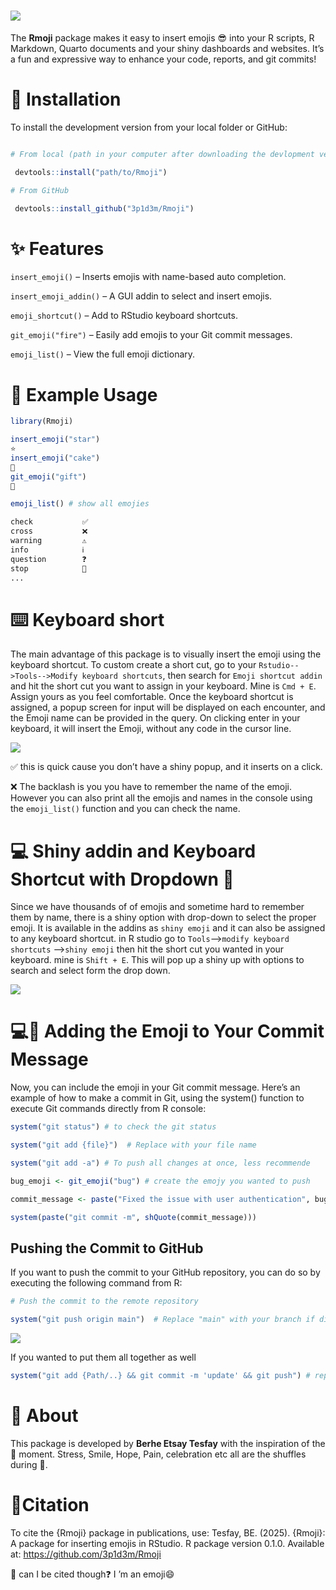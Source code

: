 
# ![](images/package_logo.png)

The **Rmoji** package makes it easy to insert emojis 😎 into your R
scripts, R Markdown, Quarto documents and your shiny dashboards and
websites. It’s a fun and expressive way to enhance your code, reports,
and git commits!

# 🚀 Installation

To install the development version from your local folder or GitHub:

``` r

# From local (path in your computer after downloading the devlopment version)

 devtools::install("path/to/Rmoji") 

# From GitHub 

 devtools::install_github("3p1d3m/Rmoji")
```

# ✨ Features

`insert_emoji()` – Inserts emojis with name-based auto completion.

`insert_emoji_addin()` – A GUI addin to select and insert emojis.

`emoji_shortcut()` – Add to RStudio keyboard shortcuts.

`git_emoji("fire")` – Easily add emojis to your Git commit messages.

`emoji_list()` – View the full emoji dictionary.

# 🔧 Example Usage

``` r
library(Rmoji)

insert_emoji("star")
⭐
insert_emoji("cake")
🍰
git_emoji("gift")
🎁

emoji_list() # show all emojies

check           ✅
cross           ❌
warning         ⚠
info            ℹ
question        ❓
stop            🛑
...
```

# ⌨️ Keyboard short

The main advantage of this package is to visually insert the emoji using
the keyboard shortcut. To custom create a short cut, go to your
`Rstudio-->Tools-->Modify keyboard shortcuts`, then search for
`Emoji shortcut addin` and hit the short cut you want to assign in your
keyboard. Mine is `Cmd + E`. Assign yours as you feel comfortable. Once
the keyboard shortcut is assigned, a popup screen for input will be
displayed on each encounter, and the Emoji name can be provided in the
query. On clicking enter in your keyboard, it will insert the Emoji,
without any code in the cursor line.

![](images/keyboard_shortcut_example.png)

✅ this is quick cause you don’t have a shiny popup, and it inserts on a
click.

❌ The backlash is you you have to remember the name of the emoji.
However you can also print all the emojis and names in the console using
the `emoji_list()` function and you can check the name.

# 💻 Shiny addin and Keyboard Shortcut with Dropdown 🎉

Since we have thousands of of emojis and sometime hard to remember them
by name, there is a shiny option with drop-down to select the proper
emoji. It is available in the addins as `shiny emoji` and it can also be
assigned to any keyboard shortcut. in R studio go to
`Tools`—\>`modify keyboard shortcuts` —\>`shiny emoji` then hit the
short cut you wanted in your keyboard. mine is `Shift + E`. This will
pop up a shiny up with options to search and select form the drop down.

![](images/shiny_example.png)

# 💻🔧 Adding the Emoji to Your Commit Message

Now, you can include the emoji in your Git commit message. Here’s an
example of how to make a commit in Git, using the system() function to
execute Git commands directly from R console:

``` r
system("git status") # to check the git status 

system("git add {file}")  # Replace with your file name

system("git add -a") # To push all changes at once, less recommende

bug_emoji <- git_emoji("bug") # create the emojy you wanted to push

commit_message <- paste("Fixed the issue with user authentication", bug_emoji)

system(paste("git commit -m", shQuote(commit_message)))
```

## Pushing the Commit to GitHub

If you want to push the commit to your GitHub repository, you can do so
by executing the following command from R:

``` r
# Push the commit to the remote repository

system("git push origin main")  # Replace "main" with your branch if different
```

![](images/git_example.png)

If you wanted to put them all together as well

``` r
system("git add {Path/..} && git commit -m 'update' && git push") # replace the path with yours
```

# 🧠 About

This package is developed by **Berhe Etsay Tesfay** with the inspiration
of the 🤰 moment. Stress, Smile, Hope, Pain, celebration etc all are the
shuffles during 🤰.

# 📂Citation

To cite the {Rmoji} package in publications, use: Tesfay, BE. (2025).
{Rmoji}: A package for inserting emojis in RStudio. R package version
0.1.0. Available at: <https://github.com/3p1d3m/Rmoji>

🥲 can I be cited though❓ I ’m an emoji😄
